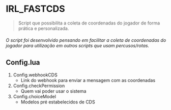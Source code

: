 # IRL_FASTCDS
> Script que possibilita a coleta de coordenadas do jogador de forma prática e personalizada.
###### O script foi desenvolvido pensando em facilitar a coleta de coordenadas do jogador para utilização em outros scripts que usam percusos/rotas. 

## Config.lua
1. Config.webhookCDS
     - Link do webhook para enviar a mensagem com as coordenadas
2. Config.checkPermission
     -  Quem vai poder usar o sistema
3. Config.choiceModel
     -  Modelos pré estabelecidos de CDS


